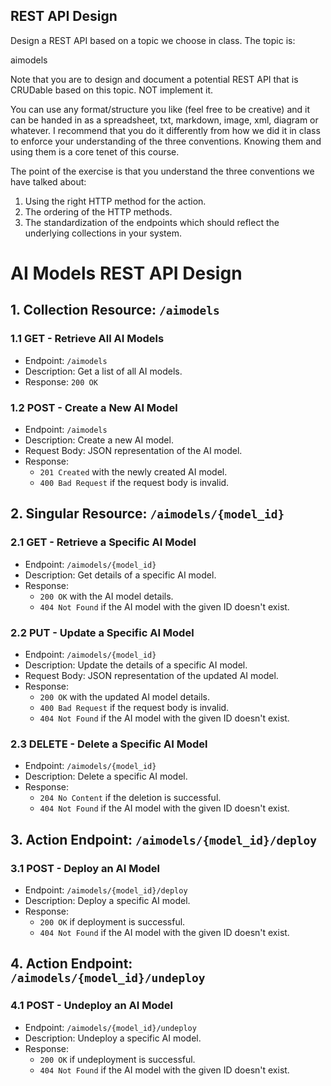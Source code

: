 ## REST API Design

Design a REST API based on a topic we choose in class. The topic is:


aimodels

 
Note that you are to design and document a potential REST API that is CRUDable based on this topic. NOT implement it. 

You can use any format/structure you like (feel free to be creative) and it can be handed in as a spreadsheet, txt, markdown, image, xml, diagram or whatever. 
I recommend that you do it differently from how we did it in class to enforce your understanding of the three conventions. 
Knowing them and using them is a core tenet of this course. 
 

The point of the exercise is that you understand the three conventions we have talked about: 

1. Using the right HTTP method for the action. 
2. The ordering of the HTTP methods. 
3. The standardization of the endpoints which should reflect the underlying collections in your system. 

# AI Models REST API Design

## 1. Collection Resource: `/aimodels`

### 1.1 GET - Retrieve All AI Models
- Endpoint: `/aimodels`
- Description: Get a list of all AI models.
- Response: `200 OK`

### 1.2 POST - Create a New AI Model
- Endpoint: `/aimodels`
- Description: Create a new AI model.
- Request Body: JSON representation of the AI model.
- Response: 
  - `201 Created` with the newly created AI model.
  - `400 Bad Request` if the request body is invalid.

## 2. Singular Resource: `/aimodels/{model_id}`

### 2.1 GET - Retrieve a Specific AI Model
- Endpoint: `/aimodels/{model_id}`
- Description: Get details of a specific AI model.
- Response: 
  - `200 OK` with the AI model details.
  - `404 Not Found` if the AI model with the given ID doesn't exist.

### 2.2 PUT - Update a Specific AI Model
- Endpoint: `/aimodels/{model_id}`
- Description: Update the details of a specific AI model.
- Request Body: JSON representation of the updated AI model.
- Response: 
  - `200 OK` with the updated AI model details.
  - `400 Bad Request` if the request body is invalid.
  - `404 Not Found` if the AI model with the given ID doesn't exist.

### 2.3 DELETE - Delete a Specific AI Model
- Endpoint: `/aimodels/{model_id}`
- Description: Delete a specific AI model.
- Response: 
  - `204 No Content` if the deletion is successful.
  - `404 Not Found` if the AI model with the given ID doesn't exist.

## 3. Action Endpoint: `/aimodels/{model_id}/deploy`

### 3.1 POST - Deploy an AI Model
- Endpoint: `/aimodels/{model_id}/deploy`
- Description: Deploy a specific AI model.
- Response:
  - `200 OK` if deployment is successful.
  - `404 Not Found` if the AI model with the given ID doesn't exist.

## 4. Action Endpoint: `/aimodels/{model_id}/undeploy`

### 4.1 POST - Undeploy an AI Model
- Endpoint: `/aimodels/{model_id}/undeploy`
- Description: Undeploy a specific AI model.
- Response:
  - `200 OK` if undeployment is successful.
  - `404 Not Found` if the AI model with the given ID doesn't exist.


